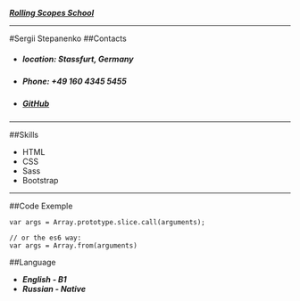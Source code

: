 ***[Rolling Scopes School](https://github.com/rolling-scopes-school)***

---

#Sergii Stepanenko
##Contacts
- ##### location: Stassfurt, Germany
- ##### Phone: +49 160 4345 5455
- ##### [GitHub](https://github.com/sstepanenkoff)

___

##Skills
- HTML
- CSS
- Sass
- Bootstrap
---
##Code Exemple 
```
var args = Array.prototype.slice.call(arguments);

// or the es6 way:
var args = Array.from(arguments)
```
##Language
- ***English - B1***
- ***Russian - Native***
